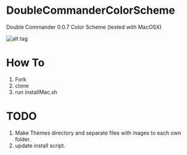 # DoubleCommanderColorScheme
Double Commander 0.0.7 Color Scheme (tested with MacOSX)

![alt tag](http://url/to/img.png)

# How To

1. Fork
2. clone
3. run installMac.sh

# TODO

1. Make Themes directory and separate files with inages to each own folder.
2. update install script.
